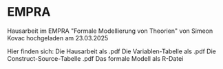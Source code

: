# EMPRA
Hausarbeit im EMPRA "Formale Modellierung von Theorien" von Simeon Kovac hochgeladen am 23.03.2025

Hier finden sich:
Die Hausarbeit als .pdf
Die Variablen-Tabelle als .pdf
Die Construct-Source-Tabelle .pdf
Das formale Modell als R-Datei
